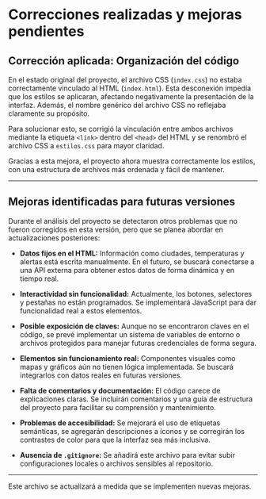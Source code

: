 # Correcciones realizadas y mejoras pendientes

## Corrección aplicada: Organización del código

En el estado original del proyecto, el archivo CSS (`index.css`) no estaba correctamente vinculado al HTML (`index.html`). Esta desconexión impedía que los estilos se aplicaran, afectando negativamente la presentación de la interfaz. Además, el nombre genérico del archivo CSS no reflejaba claramente su propósito.

Para solucionar esto, se corrigió la vinculación entre ambos archivos mediante la etiqueta `<link>` dentro del `<head>` del HTML y se renombró el archivo CSS a `estilos.css` para mayor claridad.

Gracias a esta mejora, el proyecto ahora muestra correctamente los estilos, con una estructura de archivos más ordenada y fácil de mantener.

---

## Mejoras identificadas para futuras versiones

Durante el análisis del proyecto se detectaron otros problemas que no fueron corregidos en esta versión, pero que se planea abordar en actualizaciones posteriores:

- **Datos fijos en el HTML:** Información como ciudades, temperaturas y alertas está escrita manualmente. En el futuro, se buscará conectarse a una API externa para obtener estos datos de forma dinámica y en tiempo real.

- **Interactividad sin funcionalidad:** Actualmente, los botones, selectores y pestañas no están programados. Se implementará JavaScript para dar funcionalidad real a estos elementos.

- **Posible exposición de claves:** Aunque no se encontraron claves en el código, se prevé implementar un sistema de variables de entorno o archivos protegidos para manejar futuras credenciales de forma segura.

- **Elementos sin funcionamiento real:** Componentes visuales como mapas y gráficos aún no tienen lógica implementada. Se buscará integrarlos con datos reales en futuras versiones.

- **Falta de comentarios y documentación:** El código carece de explicaciones claras. Se incluirán comentarios y una guía de estructura del proyecto para facilitar su comprensión y mantenimiento.

- **Problemas de accesibilidad:** Se mejorará el uso de etiquetas semánticas, se agregarán descripciones a íconos y se corregirán los contrastes de color para que la interfaz sea más inclusiva.

- **Ausencia de `.gitignore`:** Se añadirá este archivo para evitar subir configuraciones locales o archivos sensibles al repositorio.

---

Este archivo se actualizará a medida que se implementen nuevas mejoras.